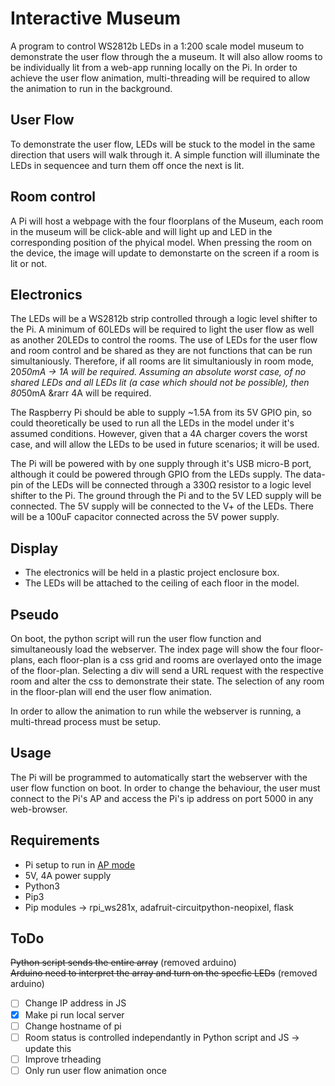 # Interactive Museum

A program to control WS2812b LEDs in a 1:200 scale model museum to demonstrate the user flow through the a museum. It will also allow rooms to be individually lit from a web-app running locally on the Pi. In order to achieve the user flow animation, multi-threading will be required to allow the animation to run in the background.

## User Flow
To demonstrate the user flow, LEDs will be stuck to the model in the same direction that users will walk through it. A simple function will illuminate the LEDs in sequencee and turn them off once the next is lit.

## Room control
A Pi will host a webpage with the four floorplans of the Museum, each room in the museum will be click-able and will light up and LED in the corresponding position of the phyical model. When pressing the room on the device, the image will update to demonstarte on the screen if a room is lit or not.

## Electronics
The LEDs will be a WS2812b strip controlled through a logic level shifter to the Pi.
A minimum of 60LEDs will be required to light the user flow as well as another 20LEDs to control the rooms. The use of LEDs for the user flow and room control and be shared as they are not functions that can be run simultaniously. Therefore, if all rooms are lit simultaniously in room mode, 20*50mA &rarr; 1A will be required. Assuming an absolute worst case, of no shared LEDs and all LEDs lit (a case which should not be possible), then 80*50mA &rarr 4A will be required.

The Raspberry Pi should be able to supply ~1.5A from its 5V GPIO pin, so could theoretically be used to run all the LEDs in the model under it's assumed conditions. However, given that a 4A charger covers the worst case, and will allow the LEDs to be used in future scenarios; it will be used.

The Pi will be powered with by one supply through it's USB micro-B port, although it could be powered through GPIO from the LEDs supply. The data-pin of the LEDs will be connected through a 330Ω resistor to a logic level shifter to the Pi. The ground through the Pi and to the 5V LED supply will be connected. The 5V supply will be connected to the V+ of the LEDs. There will be a 100uF capacitor connected across the 5V power supply.

## Display
* The electronics will be held in a plastic project enclosure box.
* The LEDs will be attached to the ceiling of each floor in the model.


## Pseudo
On boot, the python script will run the user flow function and simultaneously load the webserver. The index page will show the four floor-plans, each floor-plan is a css grid and rooms are overlayed onto the image of the floor-plan. Selecting a div will send a URL request with the respective room and alter the css to demonstrate their state. The selection of any room in the floor-plan will end the user flow animation.

In order to allow the animation to run while the webserver is running, a multi-thread process must be setup.


## Usage
The Pi will be programmed to automatically start the webserver with the user flow function on boot. In order to change the behaviour, the user must connect to the Pi's AP and access the Pi's ip address on port 5000 in any web-browser.

## Requirements
* Pi setup to run in [AP mode](https://www.raspberrypi.org/documentation/configuration/wireless/access-point.md)
* 5V, 4A power supply
* Python3
* Pip3
* Pip modules &rarr; rpi_ws281x, adafruit-circuitpython-neopixel, flask


## ToDo
~~Python script sends the entire array~~ (removed arduino)  
~~Arduino need to interpret the array and turn on the specfic LEDs~~ (removed arduino)  
- [ ] Change IP address in JS  
- [x] Make pi run local server  
- [ ] Change hostname of pi  
- [ ] Room status is controlled independantly in Python script and JS &rarr; update this  
- [ ] Improve trheading
- [ ] Only run user flow animation once
